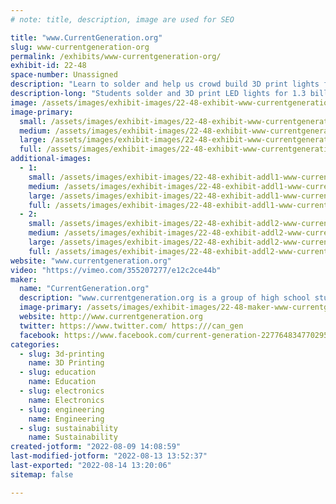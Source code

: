 ```yaml
---
# note: title, description, image are used for SEO

title: "www.CurrentGeneration.org"
slug: www-currentgeneration-org
permalink: /exhibits/www-currentgeneration-org/
exhibit-id: 22-48
space-number: Unassigned
description: "Learn to solder and help us crowd build 3D print lights for people living in light poverty."
description-long: "Students solder and 3D print LED lights for 1.3 billion people living in light poverty like Hailey and Maria. Some day they would like to be doctors so they can help their village, but cannot study once the sun sets because they do not have a source of light. Our students learn that Making gives them power to make a direct impact on the world around them and brings purpose to their learning. A disproportionate number of females are pursuing engineering because they see it as a way to use their STEM skills to do good in the world. Come help us solder as we try to build 100 lights for people like Hailey and Maria.   "
image: /assets/images/exhibit-images/22-48-exhibit-www-currentgeneration-org-img-0693v2-large.png
image-primary: 
  small: /assets/images/exhibit-images/22-48-exhibit-www-currentgeneration-org-img-0693v2-small.png
  medium: /assets/images/exhibit-images/22-48-exhibit-www-currentgeneration-org-img-0693v2-medium.png
  large: /assets/images/exhibit-images/22-48-exhibit-www-currentgeneration-org-img-0693v2-large.png
  full: /assets/images/exhibit-images/22-48-exhibit-www-currentgeneration-org-img-0693v2-full.png
additional-images: 
  - 1:
    small: /assets/images/exhibit-images/22-48-exhibit-addl1-www-currentgeneration-org-studying-by-light-at-sierra-leone-small.jpg
    medium: /assets/images/exhibit-images/22-48-exhibit-addl1-www-currentgeneration-org-studying-by-light-at-sierra-leone-medium.jpg
    large: /assets/images/exhibit-images/22-48-exhibit-addl1-www-currentgeneration-org-studying-by-light-at-sierra-leone-large.jpg
    full: /assets/images/exhibit-images/22-48-exhibit-addl1-www-currentgeneration-org-studying-by-light-at-sierra-leone-full.jpg
  - 2:
    small: /assets/images/exhibit-images/22-48-exhibit-addl2-www-currentgeneration-org-hailey-and-maria-2-small.png
    medium: /assets/images/exhibit-images/22-48-exhibit-addl2-www-currentgeneration-org-hailey-and-maria-2-medium.png
    large: /assets/images/exhibit-images/22-48-exhibit-addl2-www-currentgeneration-org-hailey-and-maria-2-large.png
    full: /assets/images/exhibit-images/22-48-exhibit-addl2-www-currentgeneration-org-hailey-and-maria-2-full.png
website: "www.currentgeneration.org"
video: "https://vimeo.com/355207277/e12c2ce44b"
maker: 
  name: "CurrentGeneration.org"
  description: "www.currentgeneration.org is a group of high school students who design, 3D print and solder lights for their international friends who are living in light poverty. The makers learn the physics and engineering curriculum by learning how to solder, design in CAD, Ohm&#039;s and Kirchoff&#039;s Laws. More importantly, they become empowered when they realize that making can be used to solve real problems for real people. We are having a disproportionate number of females deciding to pursue engineering because of their desire to use the STEM skills to make a difference in the world. The recipients of the lights are now able to complete their homework after the sunsets and complete their education. There is a short video on our webpage.  "
  image-primary: /assets/images/exhibit-images/22-48-maker-www-currentgeneration-org-cure-gen-logo-summer-2019-gradient-medium.png
  website: http://www.currentgeneration.org
  twitter: https://www.twitter.com/ https:///can_gen
  facebook: https://www.facebook.com/current-generation-227764834770295
categories: 
  - slug: 3d-printing
    name: 3D Printing
  - slug: education
    name: Education
  - slug: electronics
    name: Electronics
  - slug: engineering
    name: Engineering
  - slug: sustainability
    name: Sustainability
created-jotform: "2022-08-09 14:08:59"
last-modified-jotform: "2022-08-13 13:52:37"
last-exported: "2022-08-14 13:20:06"
sitemap: false

---
```

